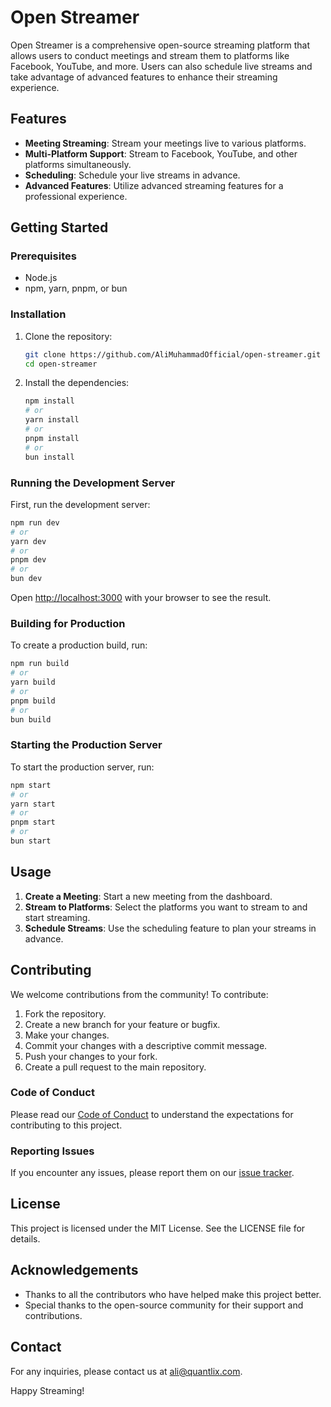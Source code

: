 # Open Streamer

Open Streamer is a comprehensive open-source streaming platform that allows users to conduct meetings and stream them to platforms like Facebook, YouTube, and more. Users can also schedule live streams and take advantage of advanced features to enhance their streaming experience.

## Features

- **Meeting Streaming**: Stream your meetings live to various platforms.
- **Multi-Platform Support**: Stream to Facebook, YouTube, and other platforms simultaneously.
- **Scheduling**: Schedule your live streams in advance.
- **Advanced Features**: Utilize advanced streaming features for a professional experience.

## Getting Started

### Prerequisites

- Node.js
- npm, yarn, pnpm, or bun

### Installation

1. Clone the repository:

    ```bash
    git clone https://github.com/AliMuhammadOfficial/open-streamer.git
    cd open-streamer
    ```

2. Install the dependencies:

    ```bash
    npm install
    # or
    yarn install
    # or
    pnpm install
    # or
    bun install
    ```

### Running the Development Server

First, run the development server:

```bash
npm run dev
# or
yarn dev
# or
pnpm dev
# or
bun dev
```

Open [http://localhost:3000](http://localhost:3000) with your browser to see the result.

### Building for Production

To create a production build, run:

```bash
npm run build
# or
yarn build
# or
pnpm build
# or
bun build
```

### Starting the Production Server

To start the production server, run:

```bash
npm start
# or
yarn start
# or
pnpm start
# or
bun start
```

## Usage

1. **Create a Meeting**: Start a new meeting from the dashboard.
2. **Stream to Platforms**: Select the platforms you want to stream to and start streaming.
3. **Schedule Streams**: Use the scheduling feature to plan your streams in advance.

## Contributing

We welcome contributions from the community! To contribute:

1. Fork the repository.
2. Create a new branch for your feature or bugfix.
3. Make your changes.
4. Commit your changes with a descriptive commit message.
5. Push your changes to your fork.
6. Create a pull request to the main repository.

### Code of Conduct

Please read our [Code of Conduct](CODE_OF_CONDUCT.md) to understand the expectations for contributing to this project.

### Reporting Issues

If you encounter any issues, please report them on our [issue tracker](https://github.com/AliMuhammadOfficial/open-streamer/issues).

## License

This project is licensed under the MIT License. See the LICENSE file for details.

## Acknowledgements

- Thanks to all the contributors who have helped make this project better.
- Special thanks to the open-source community for their support and contributions.

## Contact

For any inquiries, please contact us at [ali@quantlix.com](mailto:ali@quantlix.com).

Happy Streaming!